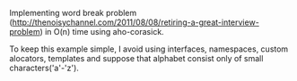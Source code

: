 Implementing word break problem (http://thenoisychannel.com/2011/08/08/retiring-a-great-interview-problem)
in O(n) time using aho-corasick.

To keep this example simple, I avoid using interfaces, namespaces, custom alocators, templates and suppose
that alphabet consist only of small characters('a'-'z').

